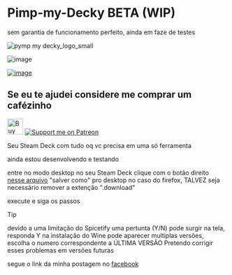 # Pimp-my-Decky BETA (WIP)
sem garantia de funcionamento perfeito, ainda em faze de testes

![pymp my decky_logo_small](https://github.com/user-attachments/assets/c3373abb-b6ee-4f97-ab01-b8f4c1307e22)

![image](https://github.com/user-attachments/assets/25df8358-b1d6-4bd9-8f24-778ff274236b)


[![image](https://github.com/user-attachments/assets/7b2daebb-2728-4eb8-b3df-0e19e1a98561)](https://raw.githubusercontent.com/llbranco/Pimp-my-Decky/refs/heads/main/pimp_my_decky_install.desktop)



## Se eu te ajudei considere me comprar um cafézinho
<a href='https://ko-fi.com/J3J4Y2DQ4' target='_blank'><img height='36' style='border:0px;height:36px;' src='https://storage.ko-fi.com/cdn/kofi2.png?v=3' border='0' alt='Buy Me a Coffee at ko-fi.com' /></a> [![Support me on Patreon](https://img.shields.io/endpoint.svg?url=https%3A%2F%2Fshieldsio-patreon.vercel.app%2Fapi%3Fusername%3Dllbranco%26type%3Dpatrons&style=flat-square)](https://patreon.com/llbranco)

Seu Steam Deck com tudo oq vc precisa em uma só ferramenta

ainda estou desenvolvendo e testando

entre no modo desktop no seu Steam Deck
clique com o botão direito [nesse arquivo](https://raw.githubusercontent.com/llbranco/Pimp-my-Decky/refs/heads/main/pimp_my_decky_install.desktop) "salver como" pro desktop
no caso do firefox, TALVEZ seja necessário remover a extenção ".download"

execute e siga os passos

> [!TIP]
> devido a uma limitação do Spicetify uma pertunta (Y/N) pode surgir na tela, responda Y
> na instalação do Wine pode aparecer multiplas versões, escolha o numero correspondente a ÚLTIMA VERSÃO
> Pretendo corrigir esses problemas em versões futuras

segue o link da minha postagem no [facebook](https://www.facebook.com/groups/valvesteamdeckbrasil/posts/9207210829344998)
